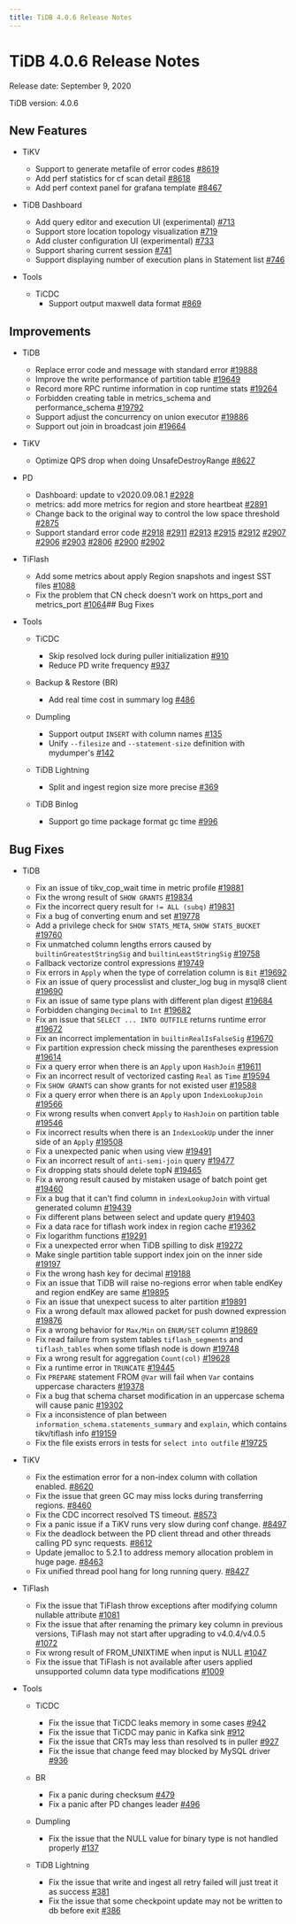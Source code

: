 ```yaml
---
title: TiDB 4.0.6 Release Notes
---
```


# TiDB 4.0.6 Release Notes

Release date: September 9, 2020

TiDB version: 4.0.6

## New Features

+ TiKV

    - Support to generate metafile of error codes [#8619](https://github.com/tikv/tikv/pull/8619)
    - Add perf statistics for cf scan detail [#8618](https://github.com/tikv/tikv/pull/8618)
    - Add perf context panel for grafana template [#8467](https://github.com/tikv/tikv/pull/8467)

+ TiDB Dashboard

    - Add query editor and execution UI (experimental) [#713](https://github.com/pingcap-incubator/tidb-dashboard/pull/713)
    - Support store location topology visualization [#719](https://github.com/pingcap-incubator/tidb-dashboard/pull/719)
    - Add cluster configuration UI (experimental) [#733](https://github.com/pingcap-incubator/tidb-dashboard/pull/733)
    - Support sharing current session [#741](https://github.com/pingcap-incubator/tidb-dashboard/pull/741)
    - Support displaying number of execution plans in Statement list [#746](https://github.com/pingcap-incubator/tidb-dashboard/pull/746)

+ Tools

    + TiCDC
        - Support output maxwell data format [#869](https://github.com/pingcap/ticdc/pull/869)

## Improvements

+ TiDB

    - Replace error code and message with standard error [#19888](https://github.com/pingcap/tidb/pull/19888)
    - Improve the write performance of partition table [#19649](https://github.com/pingcap/tidb/pull/19649)
    - Record more RPC runtime information in cop runtime stats [#19264](https://github.com/pingcap/tidb/pull/19264)
    - Forbidden creating table in metrics_schema and performance_schema [#19792](https://github.com/pingcap/tidb/pull/19792)
    - Support adjust the concurrency on union executor [#19886](https://github.com/pingcap/tidb/pull/19886)
    - Support out join in broadcast join [#19664](https://github.com/pingcap/tidb/pull/19664)

+ TiKV

    - Optimize QPS drop when doing UnsafeDestroyRange [#8627](https://github.com/tikv/tikv/pull/8627)

+ PD

    - Dashboard: update to v2020.09.08.1 [#2928](https://github.com/pingcap/pd/pull/2928)
    - metrics: add more metrics for region and store heartbeat [#2891](https://github.com/tikv/pd/pull/2891)
    - Change back to the original way to control the low space threshold [#2875](https://github.com/pingcap/pd/pull/2875)
    - Support standard error code [#2918](https://github.com/tikv/pd/pull/2918) [#2911](https://github.com/tikv/pd/pull/2911) [#2913](https://github.com/tikv/pd/pull/2913) [#2915](https://github.com/tikv/pd/pull/2915) [#2912](https://github.com/tikv/pd/pull/2912) [#2907](https://github.com/tikv/pd/pull/2907) [#2906](https://github.com/tikv/pd/pull/2906) [#2903](https://github.com/tikv/pd/pull/2903) [#2806](https://github.com/tikv/pd/pull/2806) [#2900](https://github.com/tikv/pd/pull/2900) [#2902](https://github.com/tikv/pd/pull/2902)

+ TiFlash

    - Add some metrics about apply Region snapshots and ingest SST files [#1088](https://github.com/pingcap/tics/pull/1088)
    - Fix the problem that CN check doesn't work on https_port and metrics_port [#1064](https://github.com/pingcap/tics/pull/1064)## Bug Fixes

+ Tools

    + TiCDC
        - Skip resolved lock during puller initialization [#910](https://github.com/pingcap/ticdc/pull/910)
        - Reduce PD write frequency [#937](https://github.com/pingcap/ticdc/pull/937)

    + Backup & Restore (BR)
        - Add real time cost in summary log [#486](https://github.com/pingcap/br/issues/486)

    + Dumpling
        - Support output `INSERT` with column names [#135](https://github.com/pingcap/dumpling/pull/135)
        - Unify `--filesize` and `--statement-size` definition with mydumper's [#142](https://github.com/pingcap/dumpling/pull/142)

    + TiDB Lightning
        - Split and ingest region size more precise [#369](https://github.com/pingcap/tidb-lightning/pull/369)

    + TiDB Binlog
        - Support go time package format gc time [#996](https://github.com/pingcap/tidb-binlog/pull/996)

## Bug Fixes

+ TiDB

    - Fix an issue of tikv_cop_wait time in metric profile [#19881](https://github.com/pingcap/tidb/pull/19881)
    - Fix the wrong result of `SHOW GRANTS` [#19834](https://github.com/pingcap/tidb/pull/19834)
    - Fix the incorrect query result for `!= ALL (subq)` [#19831](https://github.com/pingcap/tidb/pull/19831)
    - Fix a bug of converting enum and set [#19778](https://github.com/pingcap/tidb/pull/19778)
    - Add a privilege check for `SHOW STATS_META`, `SHOW STATS_BUCKET` [#19760](https://github.com/pingcap/tidb/pull/19760)
    - Fix unmatched column lengths errors caused by `builtinGreatestStringSig` and `builtinLeastStringSig` [#19758](https://github.com/pingcap/tidb/pull/19758)
    - Fallback vectorize control expressions [#19749](https://github.com/pingcap/tidb/pull/19749)
    - Fix errors in `Apply` when the type of correlation column is `Bit` [#19692](https://github.com/pingcap/tidb/pull/19692)
    - Fix an issue of query processlist and cluster_log bug in mysql8 client [#19690](https://github.com/pingcap/tidb/pull/19690)
    - Fix an issue of same type plans with different plan digest [#19684](https://github.com/pingcap/tidb/pull/19684)
    - Forbidden changing `Decimal` to `Int` [#19682](https://github.com/pingcap/tidb/pull/19682)
    - Fix an issue that `SELECT ... INTO OUTFILE` returns runtime error [#19672](https://github.com/pingcap/tidb/pull/19672)
    - Fix an incorrect implementation in `builtinRealIsFalseSig` [#19670](https://github.com/pingcap/tidb/pull/19670)
    - Fix partition expression check missing the parentheses expression [#19614](https://github.com/pingcap/tidb/pull/19614)
    - Fix a query error when there is an `Apply` upon `HashJoin` [#19611](https://github.com/pingcap/tidb/pull/19611)
    - Fix an incorrect result of vectorized casting `Real` as `Time` [#19594](https://github.com/pingcap/tidb/pull/19594)
    - Fix `SHOW GRANTS` can show grants for not existed user [#19588](https://github.com/pingcap/tidb/pull/19588)
    - Fix a query error when there is an `Apply` upon `IndexLookupJoin` [#19566](https://github.com/pingcap/tidb/pull/19566)
    - Fix wrong results when convert `Apply` to `HashJoin` on partition table [#19546](https://github.com/pingcap/tidb/pull/19546)
    - Fix incorrect results when there is an `IndexLookUp` under the inner side of an `Apply` [#19508](https://github.com/pingcap/tidb/pull/19508)
    - Fix a unexpected panic when using view [#19491](https://github.com/pingcap/tidb/pull/19491)
    - Fix an incorrect result of `anti-semi-join` query [#19477](https://github.com/pingcap/tidb/pull/19477)
    - Fix dropping stats should delete topN [#19465](https://github.com/pingcap/tidb/pull/19465)
    - Fix a wrong result caused by mistaken usage of batch point get [#19460](https://github.com/pingcap/tidb/pull/19460)
    - Fix a bug that it can't find column in `indexLookupJoin` with virtual generated column [#19439](https://github.com/pingcap/tidb/pull/19439)
    - Fix different plans between select and update query [#19403](https://github.com/pingcap/tidb/pull/19403)
    - Fix a data race for tiflash work index in region cache [#19362](https://github.com/pingcap/tidb/pull/19362)
    - Fix logarithm functions [#19291](https://github.com/pingcap/tidb/pull/19291)
    - Fix a unexpected error when TiDB spilling to disk [#19272](https://github.com/pingcap/tidb/pull/19272)
    - Make single partition table support index join on the inner side [#19197](https://github.com/pingcap/tidb/pull/19197)
    - Fix the wrong hash key for decimal [#19188](https://github.com/pingcap/tidb/pull/19188)
    - Fix an issue that TiDB will raise no-regions error when table endKey and region endKey are same [#19895](https://github.com/pingcap/tidb/pull/19895)
    - Fix an issue that unexpect sucess to alter partition [#19891](https://github.com/pingcap/tidb/pull/19891)
    - Fix a wrong default max allowed packet for push downed expression [#19876](https://github.com/pingcap/tidb/pull/19876)
    - Fix a wrong behavior for `Max/Min` on `ENUM/SET` column [#19869](https://github.com/pingcap/tidb/pull/19869)
    - Fix read failure from system tables `tiflash_segments` and `tiflash_tables` when some tiflash node is down [#19748](https://github.com/pingcap/tidb/pull/19748)
    - Fix a wrong result for aggregation `Count(col)` [#19628](https://github.com/pingcap/tidb/pull/19628)
    - Fix a runtime error in `TRUNCATE` [#19445](https://github.com/pingcap/tidb/pull/19445)
    - Fix `PREPARE` statement FROM `@Var` will fail when `Var` contains uppercase characters [#19378](https://github.com/pingcap/tidb/pull/19378)
    - Fix a bug that schema charset modification in an uppercase schema will cause panic [#19302](https://github.com/pingcap/tidb/pull/19302)
    - Fix a inconsistence of plan between `information_schema.statements_summary` and `explain`, which contains tikv/tiflash info [#19159](https://github.com/pingcap/tidb/pull/19159)
    - Fix the file exists errors in tests for `select into outfile` [#19725](https://github.com/pingcap/tidb/pull/19725)

+ TiKV

    - Fix the estimation error for a non-index column with collation enabled. [#8620](https://github.com/tikv/tikv/pull/8620)
    - Fix the issue that green GC may miss locks during transferring regions. [#8460](https://github.com/tikv/tikv/pull/8460)
    - Fix the CDC incorrect resolved TS timeout. [#8573](https://github.com/tikv/tikv/pull/8573)
    - Fix a panic issue if a TiKV runs very slow during conf change. [#8497](https://github.com/tikv/tikv/pull/8497)
    - Fix the deadlock between the PD client thread and other threads calling PD sync requests. [#8612](https://github.com/tikv/tikv/pull/8612)
    - Update jemalloc to 5.2.1 to address memory allocation problem in huge page. [#8463](https://github.com/tikv/tikv/pull/8463)
    - Fix unified thread pool hang for long running query. [#8427](https://github.com/tikv/tikv/pull/8427)

+ TiFlash

    - Fix the issue that TiFlash throw exceptions after modifying column nullable attribute [#1081](https://github.com/pingcap/tics/pull/1081)
    - Fix the issue that after renaming the primary key column in previous versions, TiFlash may not start after upgrading to v4.0.4/v4.0.5 [#1072](https://github.com/pingcap/tics/pull/1072)
    - Fix wrong result of FROM_UNIXTIME when input is NULL [#1047](https://github.com/pingcap/tics/pull/1047)
    - Fix the issue that TiFlash is not available after users applied unsupported column data type modifications [#1009](https://github.com/pingcap/tics/pull/1009)

+ Tools

    + TiCDC
        - Fix the issue that TiCDC leaks memory in some cases [#942](https://github.com/pingcap/ticdc/pull/942)
        - Fix the issue that TiCDC may panic in Kafka sink [#912](https://github.com/pingcap/ticdc/pull/912)
        - Fix the issue that CRTs may less than resolved ts in puller [#927](https://github.com/pingcap/ticdc/pull/927)
        - Fix the issue that change feed may blocked by MySQL driver [#936](https://github.com/pingcap/ticdc/pull/936)

    + BR
        - Fix a panic during checksum [#479](https://github.com/pingcap/br/pull/479)
        - Fix a panic after PD changes leader [#496](https://github.com/pingcap/br/pull/496)

    + Dumpling
        - Fix the issue that the NULL value for binary type is not handled properly [#137](https://github.com/pingcap/dumpling/pull/137)

    + TiDB Lightning
        - Fix the issue that write and ingest all retry failed will just treat it as success [#381](https://github.com/pingcap/tidb-lightning/pull/381)
        - Fix the issue that some checkpoint update may not be written to db before exit [#386](https://github.com/pingcap/tidb-lightning/pull/386)
